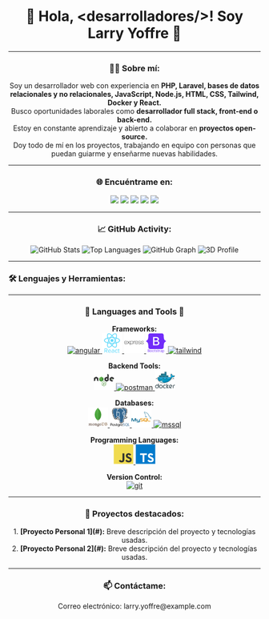 <h1 align="center">
  🌟 Hola, &lt;desarrolladores/&gt;! Soy Larry Yoffre 🌟
</h1>

<hr/>

<h3 align="center">👨‍💻 Sobre mí:</h3>
<p align="center">
Soy un desarrollador web con experiencia en <strong>PHP, Laravel, bases de datos relacionales y no relacionales, JavaScript, Node.js, HTML, CSS, Tailwind, Docker y React.</strong><br/>
Busco oportunidades laborales como <strong>desarrollador full stack, front-end o back-end.</strong><br/>
Estoy en constante aprendizaje y abierto a colaborar en <strong>proyectos open-source.</strong><br/>
Doy todo de mí en los proyectos, trabajando en equipo con personas que puedan guiarme y enseñarme nuevas habilidades.<br/>
</p>

<hr/>

<h3 align="center">🌐 Encuéntrame en:</h3>
<p align="center">
  <a href="https://github.com/lys-developre" target="_blank"><img src="https://img.shields.io/badge/GitHub-lys--developre-black?style=for-the-badge&logo=github"/></a>
  <a href="https://linkedin.com/in/TuPerfilLinkedIn" target="_blank"><img src="https://img.shields.io/badge/LinkedIn-TuPerfilLinkedIn-blue?style=for-the-badge&logo=linkedin"/></a>
  <a href="#" target="_blank"><img src="https://img.shields.io/badge/Slack-TuPerfilSlack-purple?style=for-the-badge&logo=slack"/></a>
  <a href="#" target="_blank"><img src="https://img.shields.io/badge/Facebook-TuPerfilFacebook-blue?style=for-the-badge&logo=facebook"/></a>
  <a href="#" target="_blank"><img src="https://img.shields.io/badge/Portafolio-(Próximamente)-lightgrey?style=for-the-badge"/></a>
</p>

<hr/>

<h3 align="center">📈 GitHub Activity:</h3>
<p align="center">
  <img src="https://github-readme-stats.vercel.app/api?username=lys-developre&show_icons=true&hide_border=true&title_color=94b4a4&icon_color=FFFFFF&text_color=FFFFFF&bg_color=000000" alt="GitHub Stats"/>
  <img src="https://github-readme-stats.vercel.app/api/top-langs/?username=lys-developre&layout=compact&text_color=FFFFFF&bg_color=000000&title_color=94b4a4&hide_border=true" alt="Top Languages"/>
  <img src="https://activity-graph.herokuapp.com/graph?username=lys-developre&theme=react-dark&hide_border=true&area=true" alt="GitHub Graph"/>
  <img src="https://github.com/lys-developre/lys-developre/blob/main/profile-3d-contrib/profile-night-rainbow.svg" alt="3D Profile"/>
</p>

<hr/>

### 🛠️ Lenguajes y Herramientas:
<hr>

<h3 align="center">🌟 Languages and Tools 🌟</h3>

<p align="center">
  <!-- Frameworks -->
  <strong>Frameworks:</strong><br>
  <a href="https://angular.io" target="_blank">
    <img src="https://angular.io/assets/images/logos/angular/angular.svg" alt="angular" width="40" height="40"/>
  </a>
  <a href="https://reactjs.org/" target="_blank">
    <img src="https://raw.githubusercontent.com/devicons/devicon/master/icons/react/react-original-wordmark.svg" alt="react" width="40" height="40"/>
  </a>
  <a href="https://expressjs.com" target="_blank">
    <img src="https://raw.githubusercontent.com/devicons/devicon/master/icons/express/express-original-wordmark.svg" alt="express" width="40" height="40"/>
  </a>
  <a href="https://getbootstrap.com" target="_blank">
    <img src="https://raw.githubusercontent.com/devicons/devicon/master/icons/bootstrap/bootstrap-plain-wordmark.svg" alt="bootstrap" width="40" height="40"/>
  </a>
  <a href="https://tailwindcss.com/" target="_blank">
    <img src="https://www.vectorlogo.zone/logos/tailwindcss/tailwindcss-icon.svg" alt="tailwind" width="40" height="40"/>
  </a>
</p>

<p align="center">
  <!-- Backend Tools -->
  <strong>Backend Tools:</strong><br>
  <a href="https://nodejs.org" target="_blank">
    <img src="https://raw.githubusercontent.com/devicons/devicon/master/icons/nodejs/nodejs-original-wordmark.svg" alt="nodejs" width="40" height="40"/>
  </a>
  <a href="https://postman.com" target="_blank">
    <img src="https://www.vectorlogo.zone/logos/getpostman/getpostman-icon.svg" alt="postman" width="40" height="40"/>
  </a>
  <a href="https://www.docker.com/" target="_blank">
    <img src="https://raw.githubusercontent.com/devicons/devicon/master/icons/docker/docker-original-wordmark.svg" alt="docker" width="40" height="40"/>
  </a>
</p>

<p align="center">
  <!-- Databases -->
  <strong>Databases:</strong><br>
  <a href="https://www.mongodb.com/" target="_blank">
    <img src="https://raw.githubusercontent.com/devicons/devicon/master/icons/mongodb/mongodb-original-wordmark.svg" alt="mongodb" width="40" height="40"/>
  </a>
  <a href="https://www.postgresql.org" target="_blank">
    <img src="https://raw.githubusercontent.com/devicons/devicon/master/icons/postgresql/postgresql-original-wordmark.svg" alt="postgresql" width="40" height="40"/>
  </a>
  <a href="https://www.mysql.com/" target="_blank">
    <img src="https://raw.githubusercontent.com/devicons/devicon/master/icons/mysql/mysql-original-wordmark.svg" alt="mysql" width="40" height="40"/>
  </a>
  <a href="https://www.microsoft.com/en-us/sql-server" target="_blank">
    <img src="https://www.svgrepo.com/show/303229/microsoft-sql-server-logo.svg" alt="mssql" width="40" height="40"/>
  </a>
</p>

<p align="center">
  <!-- Programming Languages -->
  <strong>Programming Languages:</strong><br>
  <a href="https://developer.mozilla.org/en-US/docs/Web/JavaScript" target="_blank">
    <img src="https://raw.githubusercontent.com/devicons/devicon/master/icons/javascript/javascript-original.svg" alt="javascript" width="40" height="40"/>
  </a>
  <a href="https://www.typescriptlang.org/" target="_blank">
    <img src="https://raw.githubusercontent.com/devicons/devicon/master/icons/typescript/typescript-original.svg" alt="typescript" width="40" height="40"/>
  </a>
</p>

<p align="center">
  <!-- Version Control -->
  <strong>Version Control:</strong><br>
  <a href="https://git-scm.com/" target="_blank">
    <img src="https://www.vectorlogo.zone/logos/git-scm/git-scm-icon.svg" alt="git" width="40" height="40"/>
  </a>
</p>


<hr/>

<h3 align="center">📂 Proyectos destacados:</h3>
<p align="center">
1. <strong>[Proyecto Personal 1](#):</strong> Breve descripción del proyecto y tecnologías usadas.<br/>
2. <strong>[Proyecto Personal 2](#):</strong> Breve descripción del proyecto y tecnologías usadas.<br/>
</p>

<hr/>

<h3 align="center">📫 Contáctame:</h3>
<p align="center">
Correo electrónico: larry.yoffre@example.com
</p>
